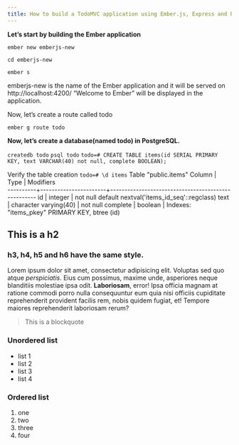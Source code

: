 ```yaml
---
title: How to build a TodoMVC application using Ember.js, Express and Postgres
---
```


 **Let’s start by building the Ember application**

 `ember new emberjs-new`
 
  `cd emberjs-new`
 
  `ember s`

 emberjs-new is the name of the Ember application and it will be served on http://localhost:4200/ 
 “Welcome to Ember” will be displayed in the application.
 
 
 Now, let’s create a route called todo

 `ember g route todo`
 
 **Now, let’s create a database(named todo) in PostgreSQL.**
 
`createdb todo` 
 `psql todo`
`todo=# CREATE TABLE items(id SERIAL PRIMARY KEY, text VARCHAR(40) not null, complete BOOLEAN);`

Verify the table creation
`todo=# \d items`
                                 Table "public.items"
  Column  |         Type          |                     Modifiers                      
----------+-----------------------+----------------------------------------------------
 id       | integer               | not null default nextval('items_id_seq'::regclass)
 text     | character varying(40) | not null
 complete | boolean               | 
Indexes:
    "items_pkey" PRIMARY KEY, btree (id)

 
## This is a h2

### h3, h4, h5 and h6 have the same style.

Lorem ipsum dolor sit amet, consectetur adipisicing elit. Voluptas sed quo atque *perspiciatis*. Eius cum possimus, maxime unde, asperiores neque blanditiis molestiae ipsa odit. **Laboriosam**, error! Ipsa officia magnam at ratione commodi porro nulla consequuntur eum quia nisi officiis cupiditate reprehenderit provident facilis rem, nobis quidem fugiat, et! Tempore maiores reprehenderit laboriosam rerum? 

> This is a blockquote

### Unordered list
- list 1
- list 2
- list 3
- list 4

### Ordered list
1. one
2. two
3. three
4. four
